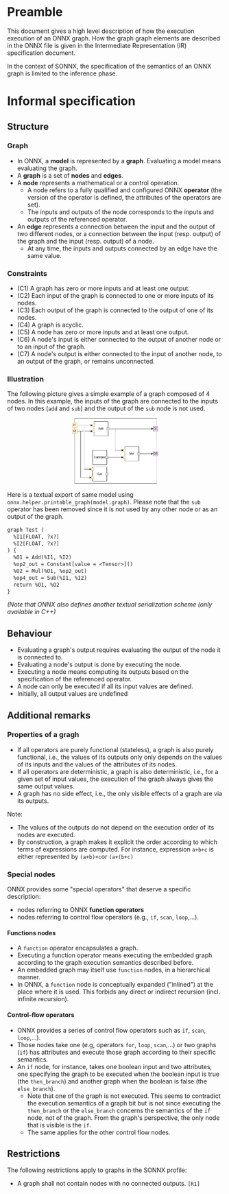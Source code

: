 # Preamble

This document gives a high level description of how the execution execution of an ONNX graph. How the graph graph elements are described in the ONNX file is given in the Intermediate Representation (IR) specification document.

In the context of SONNX, the specification of the semantics of an ONNX graph is limited to the inference phase.  

# Informal specification

## Structure 

### Graph
- In ONNX, a **model** is represented by a **graph**. Evaluating a model means evaluating the graph. 
- A **graph** is a set of  **nodes** and **edges**. 
- A **node** represents a mathematical or a control operation. 
  - A node refers to a fully qualified and configured ONNX **operator** (the version of the operator is defined, the attributes of the operators are set). 
  - The inputs and outputs of the node corresponds to the inputs and outputs of the referenced operator.  
- An **edge** represents a connection between the input and the output of two different nodes, or a connection between the input (resp. output) of the graph and the input (resp. output) of a node.
  - At any time, the inputs and outputs connected by an edge have the same value. 
  
### Constraints
- (C1) A graph has zero or more inputs and at least one output.
- (C2) Each input of the graph is connected to one or more inputs of its nodes.
- (C3) Each output of the graph is connected to the output of one of its nodes.
- (C4) A graph is acyclic.
- (C5) A node has zero or more inputs and at least one output.
- (C6) A node's input is either connected to the output of another node or to an input of the graph.
- (C7) A node's output is either connected to the input of another node, to an output of the graph, or remains unconnected.

### Illustration
The following picture gives a simple example of a graph composed of 4 nodes. In this  example, the inputs of the graph are connected to the inputs of two nodes (`add` and `sub`) and the output of the `sub` node is not used.

<p align="center">
<img src="./imgs/graph.png" width="200" />
</p>

Here is a textual export of same model using `onnx.helper.printable_graph(model.graph)`. Please note that the `sub` operator has been removed since it is not used by any other node or as an output of the graph.

```
graph Test (
  %I1[FLOAT, ?x?]
  %I2[FLOAT, ?x?]
) {
  %O1 = Add(%I1, %I2)
  %op2_out = Constant[value = <Tensor>]()
  %O2 = Mul(%O1, %op2_out)
  %op4_out = Sub(%I1, %I2)
  return %O1, %O2
}
```

*(Note that ONNX also defines another textual serialization scheme (only available in C++)*

## Behaviour
- Evaluating a graph's output requires evaluating the output of the node it is connected to.
- Evaluating a node's output is done by executing the node.
- Executing a node means computing its outputs based on the specification of the referenced operator.
- A node can only be executed if all its input values are defined.
- Initially, all output values are undefined

## Additional remarks

### Properties of a gragh
- If all operators are purely functional (stateless), a graph is also purely functional, i.e., the values of its outputs only only depends on the values of its inputs and the values of the attributes of its nodes. 
- If all operators are deterministic, a graph is also deterministic, i.e., for a  given set of input values, the execution of the graph always gives the same output values.
- A graph has no side effect, i.e., the only visible effects of a graph are via its outputs.

Note:
- The values of the outputs do not depend on the execution order of its nodes are executed.
- By construction, a graph makes it explicit the order according to which terms of expressions are computed. For instance, expression `a+b+c` is either represented by `(a+b)+c`or `(a+(b+c)`


### Special nodes
ONNX provides some "special operators" that deserve a specific description:  
- nodes referring to ONNX **function operators**
- nodes referring to control flow operators  (e.g., `if`, `scan`, `loop`,...). 

#### Functions nodes
- A `function` operator encapsulates a graph. 
- Executing a function operator means executing the embedded graph according to the graph execution semantics described before. 
- An embedded graph may itself use `function` nodes, in a hierarchical manner. 
- In ONNX, a `function` node is conceptually expanded ("inlined") at the place where it is used. This forbids any direct or indirect recursion (incl. infinite recursion). 

#### Control-flow operators 
- ONNX provides a series of control flow operators such as `if`, `scan`, `loop`,...). 
- Those nodes take one (e.g, operators `for`, `loop`, `scan`,...) or two graphs (`if`) has attributes and execute those graph according to their specific semantics. 
- An `if` node, for instance, takes one boolean input and two attributes, one specifying the graph to be executed when the boolean input is true (the `then_branch`) and another graph when the boolean is false (the `else_branch`). 
  - Note that one of the graph is not executed. This seems to contradict the execution semantics of a graph bit but is not since executing the `then_branch` or the `else_branch` concerns the semantics of the `if` node, not of the graph. From the graph's perspective, the only node that is visible is the `if`. 
  - The same applies for the other control flow nodes.  

 
## Restrictions
The following restrictions apply to graphs in the SONNX profile:
- A graph shall not contain nodes with no connected outputs. `[R1]`
 
